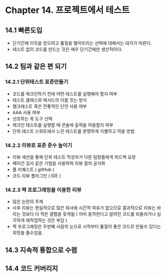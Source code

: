 # Chapter 14. 프로젝트에서 테스트

## 14.1 빠른도입

* 단기간에 이득을 얻으려고 품질을 떨어뜨리는 선택에 대해서는 대가가 따른다.
* 테스트 없이 코드를 만드는 것은 매우 단기간에만 생산적이다.

## 14.2 팀과 같은 편 되기

### 14.2.1 단위테스트 표준만들기

* 코드를 체크인하기 전에 어떤 테스트를 실행해야 할지 여부
* 테스트 클래스와 메서드의 이름 짓는 방식
* 햄크레스트 혹은 전통적인 단언 사용 여부
* AAA 사용 여부
* 선호하는 목 도구 선택
* 체크인 테스트를 실행할 때 콘솔에 출력을 허용할지 여부
* 단위 테스트 스위트에서 느린 테스트를 분명하게 식별하고 막을 방법

### 14.2.2 리뷰로 표준 준수 높이기

* 리뷰 세션을 통해 단위 테스트 작성자가 다른 팀원들에게 피드백 요청
* 페이건 검사 같은 기법을 사용하여 리뷰 절차 공식화
* 풀 리퀘스트 \( gitHub \)
* 코드 리뷰 플러그인 \( IDE \)

### 14.2.3 짝 프로그래밍을 이용한 리뷰

* 많은 논란의 주제
* 사후 리뷰는 현실적으로 많은 회사에 시간적 여유가 없으므로 결과적으로 리뷰는 바라는 것보다 더 적은 결함을 찾게됨 \( 이미 동작한다고 알려진 코드를 되돌리거나 심각하게 재작업하는 것은 부담 \)
* 짝 프로그래밍은 두번째 사람의 눈으로 시작부터 품질이 좋은 코드르 만들수 있다는 희망을 줄수있음. 

## 14.3 지속적 통합으로 수렴

## 14.4 코드 커버리지





